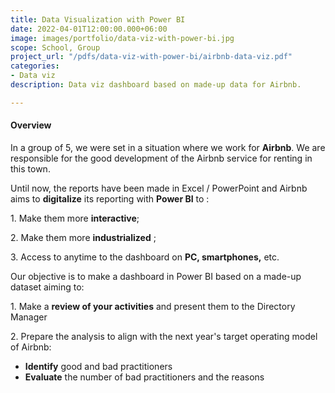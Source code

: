 ```yaml
---
title: Data Visualization with Power BI
date: 2022-04-01T12:00:00.000+06:00
image: images/portfolio/data-viz-with-power-bi.jpg
scope: School, Group
project_url: "/pdfs/data-viz-with-power-bi/airbnb-data-viz.pdf"
categories:
- Data viz
description: Data viz dashboard based on made-up data for Airbnb.

---
```

#### Overview

In a group of 5, we were set in a situation where we work for **Airbnb**. We are responsible for the good development of the Airbnb service for renting in this town.

Until now, the reports have been made in Excel / PowerPoint and Airbnb aims to **digitalize** its reporting with **Power BI** to :

1\. Make them more **interactive**;

2\. Make them more **industrialized** ;

3\. Access to anytime to the dashboard on **PC, smartphones,** etc.

Our objective is to make a dashboard in Power BI based on a made-up dataset aiming to:

1\. Make a **review of your activities** and present them to the Directory Manager

2\. Prepare the analysis to align with the next year's target operating model of Airbnb:

* **Identify** good and bad practitioners
* **Evaluate** the number of bad practitioners and the reasons